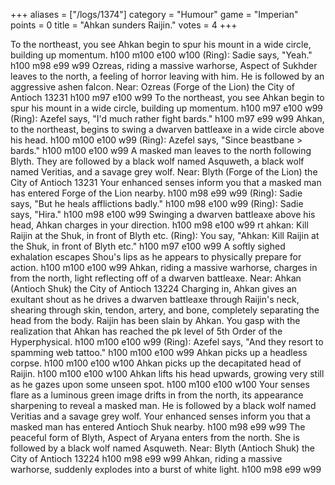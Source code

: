 +++
aliases = ["/logs/1374"]
category = "Humour"
game = "Imperian"
points = 0
title = "Ahkan sunders Raijin."
votes = 4
+++


To the northeast, you see Ahkan begin to spur his mount in a wide circle, building up momentum.
h100 m100 e100 w100 <eb> <db> <cold>
(Ring): Sadie says, "Yeah."
h100 m98 e99 w99 <eb> <db> <cold>
Ozreas, riding a massive warhorse, Aspect of Sukhder leaves to the north, a feeling of horror leaving with him.
He is followed by an aggressive ashen falcon.
Near: Ozreas (Forge of the Lion) the City of Antioch 13231 
h100 m97 e100 w99 <eb> <db> <cold>
To the northeast, you see Ahkan begin to spur his mount in a wide circle, building up momentum.
h100 m97 e100 w99 <eb> <db> <cold>
(Ring): Azefel says, "I'd much rather fight bards."
h100 m97 e99 w99 <eb> <db> <cold>
Ahkan, to the northeast, begins to swing a dwarven battleaxe in a wide circle above his head.
h100 m100 e100 w99 <eb> <db> <cold>
(Ring): Azefel says, "Since beastbane > bards."
h100 m100 e100 w99 <eb> <db> <cold>
A masked man leaves to the north following Blyth.
They are followed by a black wolf named Asquweth, a black wolf named Veritias, and a savage grey wolf.
Near: Blyth (Forge of the Lion) the City of Antioch 13231 
Your enhanced senses inform you that a masked man has entered Forge of the Lion nearby.
h100 m98 e99 w99 <eb> <db> <cold>
(Ring): Sadie says, "But he heals afflictions badly."
h100 m98 e100 w99 <eb> <db> <cold>
(Ring): Sadie says, "Hira."
h100 m98 e100 w99 <eb> <db> <cold>
Swinging a dwarven battleaxe above his head, Ahkan charges in your direction.
h100 m98 e100 w99 <eb> <db> <cold>
rt ahkan: Kill Raijin at the Shuk, in front of Blyth etc.
(Ring): You say, "Ahkan: Kill Raijin at the Shuk, in front of Blyth etc."
h100 m97 e100 w99 <eb> <db> <cold>
A softly sighed exhalation escapes Shou's lips as he appears to physically prepare for action.
h100 m100 e100 w99 <eb> <db> <cold>
Ahkan, riding a massive warhorse, charges in from the north, light reflecting off of a dwarven battleaxe.
Near: Ahkan (Antioch Shuk) the City of Antioch 13224 
Charging in, Ahkan gives an exultant shout as he drives a dwarven battleaxe through Raijin's neck, shearing through skin, tendon, 
artery, and bone, completely separating the head from the body.
Raijin has been slain by Ahkan.
You gasp with the realization that Ahkan has reached the pk level of 5th Order of the Hyperphysical.
h100 m100 e100 w99 <eb> <db> <cold>
(Ring): Azefel says, "And they resort to spamming web tattoo."
h100 m100 e100 w99 <eb> <db> <cold>
Ahkan picks up a headless corpse.
h100 m100 e100 w100 <eb> <db> <cold>
Ahkan picks up the decapitated head of Raijin.
h100 m100 e100 w100 <eb> <db> <cold>
Ahkan lifts his head upwards, growing very still as he gazes upon some unseen spot.
h100 m100 e100 w100 <eb> <db> <cold>
Your senses flare as a luminous green image drifts in from the north, its appearance sharpening to reveal a masked man.
He is followed by a black wolf named Veritias and a savage grey wolf.
Your enhanced senses inform you that a masked man has entered Antioch Shuk nearby.
h100 m98 e99 w99 <eb> <db> <cold>
The peaceful form of Blyth, Aspect of Aryana enters from the north.
She is followed by a black wolf named Asquweth.
Near: Blyth (Antioch Shuk) the City of Antioch 13224 
h100 m98 e99 w99 <eb> <db> <cold>
Ahkan, riding a massive warhorse, suddenly explodes into a burst of white light.
h100 m98 e99 w99 <eb> <db> <cold>
